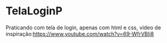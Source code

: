 # TelaLoginP
Praticando com tela de login, apenas com html e css, vídeo de inspiração:https://www.youtube.com/watch?v=69-WfrVBli8

